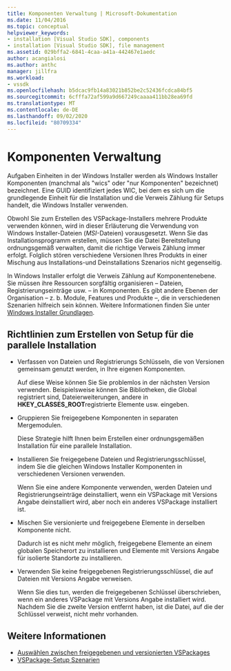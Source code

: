 ```yaml
---
title: Komponenten Verwaltung | Microsoft-Dokumentation
ms.date: 11/04/2016
ms.topic: conceptual
helpviewer_keywords:
- installation [Visual Studio SDK], components
- installation [Visual Studio SDK], file management
ms.assetid: 029bffa2-6841-4caa-a41a-442467e1aedc
author: acangialosi
ms.author: anthc
manager: jillfra
ms.workload:
- vssdk
ms.openlocfilehash: b5dcac9fb14a83021b852be2c52436fcdca84bf5
ms.sourcegitcommit: 6cfffa72af599a9d667249caaaa411bb28ea69fd
ms.translationtype: MT
ms.contentlocale: de-DE
ms.lasthandoff: 09/02/2020
ms.locfileid: "80709334"
---
```

# <a name="component-management"></a>Komponenten Verwaltung
Aufgaben Einheiten in der Windows Installer werden als Windows Installer Komponenten (manchmal als "wics" oder "nur Komponenten" bezeichnet) bezeichnet. Eine GUID identifiziert jedes WIC, bei dem es sich um die grundlegende Einheit für die Installation und die Verweis Zählung für Setups handelt, die Windows Installer verwenden.

 Obwohl Sie zum Erstellen des VSPackage-Installers mehrere Produkte verwenden können, wird in dieser Erläuterung die Verwendung von Windows Installer-Dateien (*MSI*-Dateien) vorausgesetzt. Wenn Sie das Installationsprogramm erstellen, müssen Sie die Datei Bereitstellung ordnungsgemäß verwalten, damit die richtige Verweis Zählung immer erfolgt. Folglich stören verschiedene Versionen Ihres Produkts in einer Mischung aus Installations-und Deinstallations Szenarios nicht gegenseitig.

 In Windows Installer erfolgt die Verweis Zählung auf Komponentenebene. Sie müssen ihre Ressourcen sorgfältig organisieren – Dateien, Registrierungseinträge usw. – in Komponenten. Es gibt andere Ebenen der Organisation – z. b. Module, Features und Produkte –, die in verschiedenen Szenarien hilfreich sein können. Weitere Informationen finden Sie unter [Windows Installer Grundlagen](../../extensibility/internals/windows-installer-basics.md).

## <a name="guidelines-of-authoring-setup-for-side-by-side-installation"></a>Richtlinien zum Erstellen von Setup für die parallele Installation

- Verfassen von Dateien und Registrierungs Schlüsseln, die von Versionen gemeinsam genutzt werden, in Ihre eigenen Komponenten.

     Auf diese Weise können Sie Sie problemlos in der nächsten Version verwenden. Beispielsweise können Sie Bibliotheken, die Global registriert sind, Dateierweiterungen, andere in **HKEY_CLASSES_ROOT**registrierte Elemente usw. eingeben.

- Gruppieren Sie freigegebene Komponenten in separaten Mergemodulen.

     Diese Strategie hilft Ihnen beim Erstellen einer ordnungsgemäßen Installation für eine parallele Installation.

- Installieren Sie freigegebene Dateien und Registrierungsschlüssel, indem Sie die gleichen Windows Installer Komponenten in verschiedenen Versionen verwenden.

     Wenn Sie eine andere Komponente verwenden, werden Dateien und Registrierungseinträge deinstalliert, wenn ein VSPackage mit Versions Angabe deinstalliert wird, aber noch ein anderes VSPackage installiert ist.

- Mischen Sie versionierte und freigegebene Elemente in derselben Komponente nicht.

     Dadurch ist es nicht mehr möglich, freigegebene Elemente an einem globalen Speicherort zu installieren und Elemente mit Versions Angabe für isolierte Standorte zu installieren.

- Verwenden Sie keine freigegebenen Registrierungsschlüssel, die auf Dateien mit Versions Angabe verweisen.

     Wenn Sie dies tun, werden die freigegebenen Schlüssel überschrieben, wenn ein anderes VSPackage mit Versions Angabe installiert wird. Nachdem Sie die zweite Version entfernt haben, ist die Datei, auf die der Schlüssel verweist, nicht mehr vorhanden.

## <a name="see-also"></a>Weitere Informationen
- [Auswählen zwischen freigegebenen und versionierten VSPackages](../../extensibility/choosing-between-shared-and-versioned-vspackages.md)
- [VSPackage-Setup Szenarien](../../extensibility/internals/vspackage-setup-scenarios.md)
